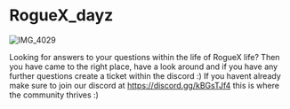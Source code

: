 # RogueX_dayz
![IMG_4029](https://github.com/RogueXDayz/RogueX_dayz/assets/143285002/0fd17faa-cb7b-43d1-abac-54bd97e6e58c)

Looking for answers to your questions within the life of RogueX life? Then you have came to the right place, have a look around and if you have any further questions create a ticket within the discord :) 
If you havent already make sure to join our discord  at https://discord.gg/kBGsTJf4 this is where the community thrives :)
